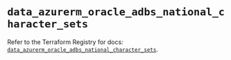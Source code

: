# `data_azurerm_oracle_adbs_national_character_sets`

Refer to the Terraform Registry for docs: [`data_azurerm_oracle_adbs_national_character_sets`](https://registry.terraform.io/providers/hashicorp/azurerm/4.39.0/docs/data-sources/oracle_adbs_national_character_sets).

